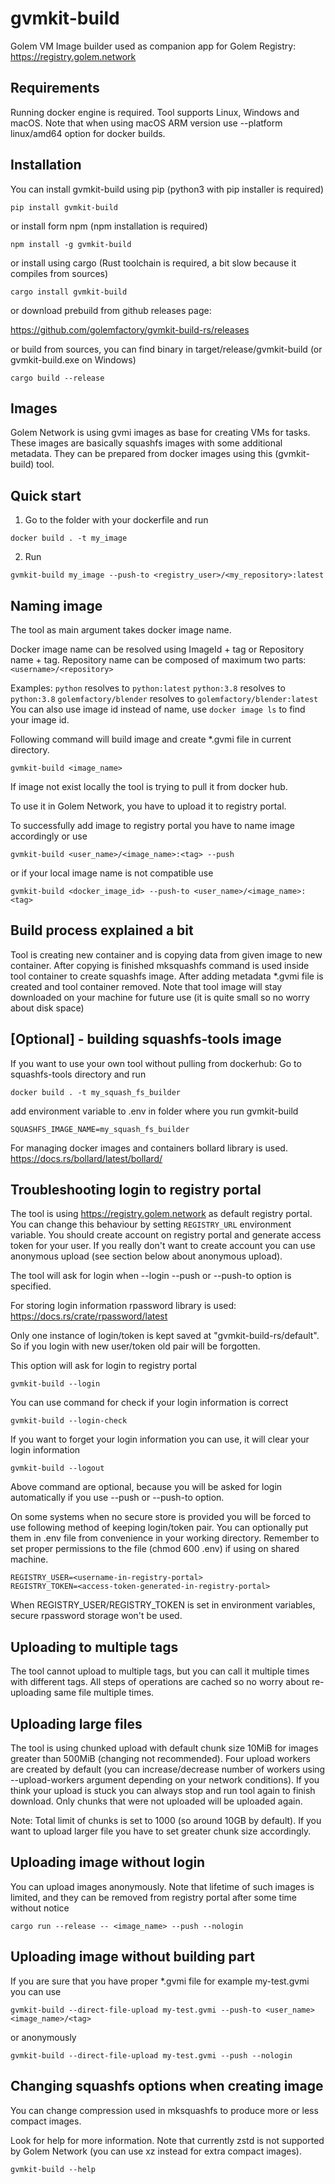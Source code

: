 # gvmkit-build

Golem VM Image builder used as companion app for Golem Registry: https://registry.golem.network

## Requirements

Running docker engine is required. Tool supports Linux, Windows and macOS.
Note that when using macOS ARM version use --platform linux/amd64 option for docker builds.

## Installation

You can install gvmkit-build using pip (python3 with pip installer is required)
```
pip install gvmkit-build
```
or install form npm (npm installation is required)
```
npm install -g gvmkit-build
```
or install using cargo (Rust toolchain is required, a bit slow because it compiles from sources)
```
cargo install gvmkit-build
```
or download prebuild from github releases page:

https://github.com/golemfactory/gvmkit-build-rs/releases

or build from sources, you can find binary in target/release/gvmkit-build (or gvmkit-build.exe on Windows)
```
cargo build --release
```

## Images

Golem Network is using gvmi images as base for creating VMs for tasks.
These images are basically squashfs images with some additional metadata.
They can be prepared from docker images using this (gvmkit-build) tool.

## Quick start

1. Go to the folder with your dockerfile and run

```docker build . -t my_image```

2. Run

```gvmkit-build my_image --push-to <registry_user>/<my_repository>:latest```



## Naming image

The tool as main argument takes docker image name.

Docker image name can be resolved using ImageId + tag or Repository name + tag.
Repository name can be composed of maximum two parts: ```<username>/<repository>```

Examples:
```python```  resolves to ```python:latest```
```python:3.8``` resolves to ```python:3.8```
```golemfactory/blender``` resolves to ```golemfactory/blender:latest```
You can also use image id instead of name, use ```docker image ls``` to find your image id.

Following command will build image and create *.gvmi file in current directory.

```
gvmkit-build <image_name>
```

If image not exist locally the tool is trying to pull it from docker hub.

To use it in Golem Network, you have to upload it to registry portal.

To successfully add image to registry portal you have to name image accordingly or use
```
gvmkit-build <user_name>/<image_name>:<tag> --push
```
or if your local image name is not compatible use
```
gvmkit-build <docker_image_id> --push-to <user_name>/<image_name>:<tag>
```

## Build process explained a bit

Tool is creating new container and is copying data from given image to new container.
After copying is finished mksquashfs command is used inside tool container to create squashfs image.
After adding metadata *.gvmi file is created and tool container removed.
Note that tool image will stay downloaded on your machine for future use (it is quite small so no worry about disk space)

## [Optional] - building squashfs-tools image

If you want to use your own tool without pulling from dockerhub:
Go to squashfs-tools directory and run
```
docker build . -t my_squash_fs_builder
```
add environment variable to .env in folder where you run gvmkit-build
```
SQUASHFS_IMAGE_NAME=my_squash_fs_builder 
```

For managing docker images and containers bollard library is used. https://docs.rs/bollard/latest/bollard/

## Troubleshooting login to registry portal

The tool is using https://registry.golem.network as default registry portal.
You can change this behaviour by setting `REGISTRY_URL` environment variable.
You should create account on registry portal and generate access token for your user.
If you really don't want to create account you can use anonymous upload (see section below about anonymous upload).

The tool will ask for login when --login --push or --push-to option is specified.

For storing login information rpassword library is used: https://docs.rs/crate/rpassword/latest

Only one instance of login/token is kept saved at "gvmkit-build-rs/default". So if you login with new user/token old pair will be forgotten.

This option will ask for login to registry portal
```
gvmkit-build --login
```
You can use command for check if your login information is correct
```
gvmkit-build --login-check 
```
If you want to forget your login information you can use, it will clear your login information
```
gvmkit-build --logout 
```

Above command are optional, because you will be asked for login automatically if you use --push or --push-to option.

On some systems when no secure store is provided you will be forced to use following method of keeping login/token pair.
You can optionally put them in .env file from convenience in your working directory.
Remember to set proper permissions to the file (chmod 600 .env) if using on shared machine.

```
REGISTRY_USER=<username-in-registry-portal>
REGISTRY_TOKEN=<access-token-generated-in-registry-portal>
```

When REGISTRY_USER/REGISTRY_TOKEN is set in environment variables, secure rpassword storage won't be used.

## Uploading to multiple tags

The tool cannot upload to multiple tags, but you can call it multiple times with different tags.
All steps of operations are cached so no worry about re-uploading same file multiple times.

## Uploading large files

The tool is using chunked upload with default chunk size 10MiB for images greater than 500MiB (changing not recommended).
Four upload workers are created by default (you can increase/decrease number of workers using --upload-workers argument depending on your network conditions). 
If you think your upload is stuck you can always stop and run tool again to finish download. Only chunks that were not uploaded
will be uploaded again.

Note: Total limit of chunks is set to 1000 (so around 10GB by default). If you want to upload larger file you have to set greater chunk size accordingly.

## Uploading image without login

You can upload images anonymously. Note that lifetime of such images is limited, 
and they can be removed from registry portal after some time without notice

```
cargo run --release -- <image_name> --push --nologin
```

## Uploading image without building part

If you are sure that you have proper *.gvmi file for example my-test.gvmi you can use 

```
gvmkit-build --direct-file-upload my-test.gvmi --push-to <user_name><image_name>/<tag>
```
or anonymously
```
gvmkit-build --direct-file-upload my-test.gvmi --push --nologin
```

## Changing squashfs options when creating image

You can change compression used in mksquashfs to produce more or less compact images. 

Look for help for more information. Note that currently zstd is not supported by Golem Network (you can use xz instead for extra compact images).
```
gvmkit-build --help
```

